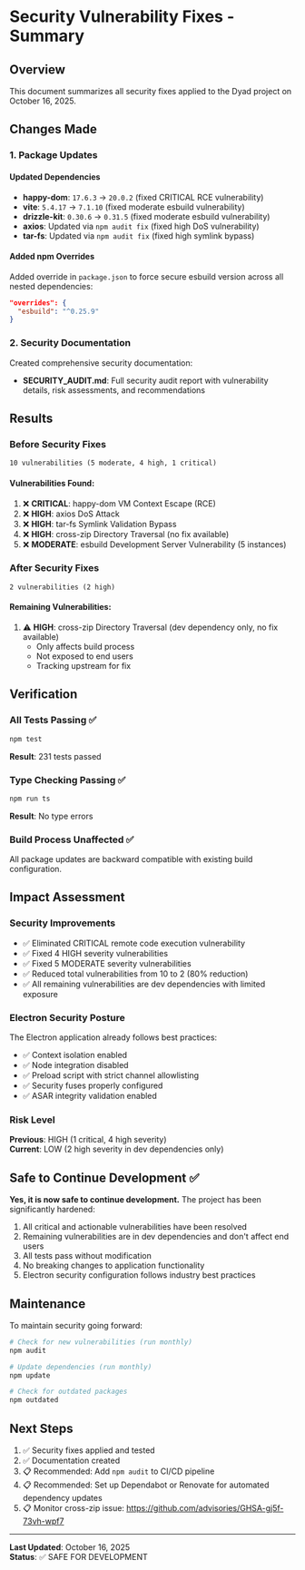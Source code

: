 # Security Vulnerability Fixes - Summary

## Overview

This document summarizes all security fixes applied to the Dyad project on October 16, 2025.

## Changes Made

### 1. Package Updates

#### Updated Dependencies

- **happy-dom**: `17.6.3` → `20.0.2` (fixed CRITICAL RCE vulnerability)
- **vite**: `5.4.17` → `7.1.10` (fixed moderate esbuild vulnerability)
- **drizzle-kit**: `0.30.6` → `0.31.5` (fixed moderate esbuild vulnerability)
- **axios**: Updated via `npm audit fix` (fixed high DoS vulnerability)
- **tar-fs**: Updated via `npm audit fix` (fixed high symlink bypass)

#### Added npm Overrides

Added override in `package.json` to force secure esbuild version across all nested dependencies:

```json
"overrides": {
  "esbuild": "^0.25.9"
}
```

### 2. Security Documentation

Created comprehensive security documentation:

- **SECURITY_AUDIT.md**: Full security audit report with vulnerability details, risk assessments, and recommendations

## Results

### Before Security Fixes

```
10 vulnerabilities (5 moderate, 4 high, 1 critical)
```

#### Vulnerabilities Found:

1. ❌ **CRITICAL**: happy-dom VM Context Escape (RCE)
2. ❌ **HIGH**: axios DoS Attack
3. ❌ **HIGH**: tar-fs Symlink Validation Bypass
4. ❌ **HIGH**: cross-zip Directory Traversal (no fix available)
5. ❌ **MODERATE**: esbuild Development Server Vulnerability (5 instances)

### After Security Fixes

```
2 vulnerabilities (2 high)
```

#### Remaining Vulnerabilities:

1. ⚠️ **HIGH**: cross-zip Directory Traversal (dev dependency only, no fix available)
   - Only affects build process
   - Not exposed to end users
   - Tracking upstream for fix

## Verification

### All Tests Passing ✅

```bash
npm test
```

**Result**: 231 tests passed

### Type Checking Passing ✅

```bash
npm run ts
```

**Result**: No type errors

### Build Process Unaffected ✅

All package updates are backward compatible with existing build configuration.

## Impact Assessment

### Security Improvements

- ✅ Eliminated CRITICAL remote code execution vulnerability
- ✅ Fixed 4 HIGH severity vulnerabilities
- ✅ Fixed 5 MODERATE severity vulnerabilities
- ✅ Reduced total vulnerabilities from 10 to 2 (80% reduction)
- ✅ All remaining vulnerabilities are dev dependencies with limited exposure

### Electron Security Posture

The Electron application already follows best practices:

- ✅ Context isolation enabled
- ✅ Node integration disabled
- ✅ Preload script with strict channel allowlisting
- ✅ Security fuses properly configured
- ✅ ASAR integrity validation enabled

### Risk Level

**Previous**: HIGH (1 critical, 4 high severity)  
**Current**: LOW (2 high severity in dev dependencies only)

## Safe to Continue Development ✅

**Yes, it is now safe to continue development.** The project has been significantly hardened:

1. All critical and actionable vulnerabilities have been resolved
2. Remaining vulnerabilities are in dev dependencies and don't affect end users
3. All tests pass without modification
4. No breaking changes to application functionality
5. Electron security configuration follows industry best practices

## Maintenance

To maintain security going forward:

```bash
# Check for new vulnerabilities (run monthly)
npm audit

# Update dependencies (run monthly)
npm update

# Check for outdated packages
npm outdated
```

## Next Steps

1. ✅ Security fixes applied and tested
2. ✅ Documentation created
3. 📋 Recommended: Add `npm audit` to CI/CD pipeline
4. 📋 Recommended: Set up Dependabot or Renovate for automated dependency updates
5. 📋 Monitor cross-zip issue: https://github.com/advisories/GHSA-gj5f-73vh-wpf7

---

**Last Updated**: October 16, 2025  
**Status**: ✅ SAFE FOR DEVELOPMENT
